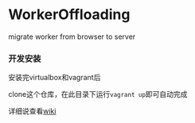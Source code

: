 # WorkerOffloading
migrate worker from browser to server


### 开发安装
安装完virtualbox和vagrant后

clone这个仓库，在此目录下运行`vagrant up`即可自动完成

详细说查看[wiki](https://github.com/NewFuture/WorkerOffloading/wiki)